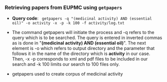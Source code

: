 ### Retrieving papers from EUPMC using `getpapers` 

- **Query code**:
``` getpapers -q "(medicinal activity) AND (essential oil)" -o activity -x -p -k 100 -f activity/log.txt```

- The command getpapers will initiate the process and -q refers to the query which is to be searched. The query is entered in inverted commas as is done in "**(medicinal activity) AND (essential oil)**". The next element is -o which refers to output directory and the parameter that follows it in the name of the directory which is **activity** in our case. Then, -x -p corresponds to xml and pdf files to be included in our search and -k 100 limits our search to 100 files only.
- getpapers used to create corpus of medicinal activity  
